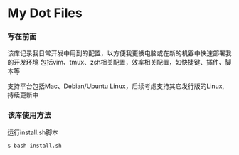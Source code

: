 # My Dot Files

### 写在前面
该库记录我日常开发中用到的配置，以方便我更换电脑或在新的机器中快速部署我的开发环境
包括vim、tmux、zsh相关配置，效率相关配置，如快捷键、插件、脚本等

支持平台包括Mac、Debian/Ubuntu Linux，后续考虑支持其它发行版的Linux, 持续更新中


### 该库使用方法
运行install.sh脚本
```bash
$ bash install.sh
```
